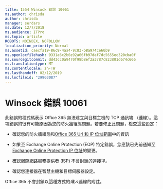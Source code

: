 ```yaml
---
title: 1554 Winsock 錯誤 10061
ms.author: chrisda
author: chrisda
manager: serdars
ms.date: 12/7/2018
ms.audience: ITPro
ms.topic: article
ROBOTS: NOINDEX, NOFOLLOW
localization_priority: Normal
ms.assetid: caecfa19-86c9-4aa4-9c83-b8a974ce60b9
ms.openlocfilehash: 9331a6c2b6e92a66fb97daf7dc5655ec320cba0f
ms.sourcegitcommit: dd43cc0a9470f98b8ef2a3787c823801d674c666
ms.translationtype: MT
ms.contentlocale: zh-TW
ms.lasthandoff: 02/12/2019
ms.locfileid: "29903087"
---
```

# <a name="winsock-error-10061"></a>Winsock 錯誤 10061

此錯誤的程式碼表示 Office 365 無法建立與目標主機的 TCP 通訊端 （連線）。這項錯誤的很有可能原因為您的防火牆組態問題。若要修正此問題，檢查這些設定：
  
- 確認您的防火牆組態和[Office 365 Url 和 IP 位址範圍](https://docs.microsoft.com/office365/enterprise/urls-and-ip-address-ranges)中的資訊
    
- 如果至 Exchange Online Protection (EOP) 特定錯誤，您應該已先前通知至[Exchange Online Protection IP 位址](https://docs.microsoft.com/office365/SecurityCompliance/eop/exchange-online-protection-ip-addresses)的變更。
    
- 確認網際網路服務提供者 (ISP) 不會封鎖的連接埠。
    
- 確認您連接器在智慧主機和目標伺服器設定。
    
Office 365 不會封鎖以這種方式的*傳入*連線的附註。 
  

